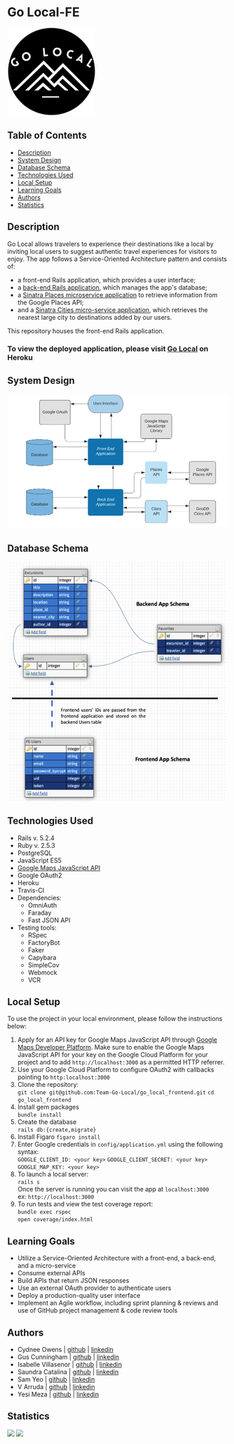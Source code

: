 # Go Local-FE

<img src="app/assets/images/circle-logo.png" width="200">


## Table of Contents

-   [Description](#description)
-   [System Design](#system-design)
-   [Database Schema](#database-schema)
-   [Technologies Used](#technologies-used)
-   [Local Setup](#local-setup)
-   [Learning Goals](#learning-goals)
-   [Authors](#authors)
-   [Statistics](#statistics)

## Description
Go Local allows travelers to experience their destinations like a local by inviting local users to suggest authentic travel experiences for visitors to enjoy. The app follows a Service-Oriented Architecture pattern and consists of:
  - a front-end Rails application, which provides a user interface;
  - a [back-end Rails application](https://github.com/Team-Go-Local/go_local_backend), which manages the app's database;
  - a [Sinatra Places microservice application](https://github.com/Team-Go-Local/go_local_microservice) to retrieve information from the Google Places API;
  - and a [Sinatra Cities micro-service application](https://github.com/Team-Go-Local/go_local_cities_api), which retrieves the nearest large city to destinations added by our users.<br>

This repository houses the front-end Rails application.

### To view the deployed application, please visit [Go Local](https://go-local-fe.herokuapp.com) on Heroku

## System Design
<img src="app/assets/images/system.png" width="700">

## Database Schema

<img width="500" alt="Screen Shot 2021-02-28 at 08 08 59" src="app/assets/images/schema.png">

## Technologies Used
- Rails v. 5.2.4
- Ruby v. 2.5.3
- PostgreSQL
- JavaScript ES5
- [Google Maps JavaScript API](https://developers.google.com/maps/documentation/javascript/overview)
- Google OAuth2
- Heroku
- Travis-CI
- Dependencies:
  - OmniAuth
  - Faraday
  - Fast JSON API
- Testing tools:
  - RSpec
  - FactoryBot
  - Faker
  - Capybara
  - SimpleCov
  - Webmock
  - VCR

## Local Setup
  To use the project in your local environment, please follow the instructions below:

  1. Apply for an API key for Google Maps JavaScript API through [Google Maps Developer Platform](https://developers.google.com/maps/documentation/places/web-service/get-api-key). Make sure to enable the Google Maps JavaScript API for your key on the Google Cloud Platform for your project and to add `http://localhost:3000` as a permitted HTTP referrer.
  2. Use your Google Cloud Platform to configure OAuth2 with callbacks pointing to `http:localhost:3000`
  3. Clone the repository:<br>
    `git clone git@github.com:Team-Go-Local/go_local_frontend.git`
    `cd go_local_frontend`
  4. Install gem packages<br>
    `bundle install`
  5. Create the database<br>
    `rails db:{create,migrate}`
  6. Install Figaro
    `figaro install`
  7. Enter Google credentials in `config/application.yml` using the following syntax:<br>
    `GOOGLE_CLIENT_ID: <your key>`
    `GOOGLE_CLIENT_SECRET: <your key>`
    `GOOGLE_MAP_KEY: <your key>`
  4. To launch a local server:<br>
    `rails s`<br>
    Once the server is running you can visit the app at `localhost:3000`<br>
    ex: `http://localhost:3000`
  5. To run tests and view the test coverage report:<br>
    `bundle exec rspec`  
    `open coverage/index.html`

## Learning Goals

- Utilize a Service-Oriented Architecture with a front-end, a back-end, and a micro-service
- Consume external APIs
- Build APIs that return JSON responses
- Use an external OAuth provider to authenticate users
- Deploy a production-quality user interface
- Implement an Agile workflow, including sprint planning & reviews and use of GitHub project management & code review tools

## Authors
-   Cydnee Owens | [github](https://github.com/cowens87) \| [linkedin](https://www.linkedin.com/in/cydnee-owens-5280/)
-   Gus Cunningham | [github](https://github.com/cunninghamge) \| [linkedin](https://www.linkedin.com/in/grayson-cunningham/)
-   Isabelle Villasenor | [github](https://github.com/isabellevillasenor) \| [linkedin](https://www.linkedin.com/in/isabelle-villasenor/)
-   Saundra Catalina | [github](https://github.com/saundracatalina) \| [linkedin](https://www.linkedin.com/in/saundra-catalina/)
-   Sam Yeo | [github](https://github.com/SK-Sam) \| [linkedin](https://www.linkedin.com/in/samuel-horishin-yeo/)
-   V Arruda | [github](https://github.com/nessaarruda) \| [linkedin](https://www.linkedin.com/in/vanessa-alves-de-arruda/)
-   Yesi Meza | [github](https://github.com/Yesi-MC) \| [linkedin](https://www.linkedin.com/in/yesimeza/)

## Statistics
<!-- Shields -->
![](https://img.shields.io/badge/Rails-5.2.4-informational?style=flat&logo=<LOGO_NAME>&logoColor=white&color=2bbc8a)
![](https://img.shields.io/github/contributors/Team-Go-Local/go_local_frontend)
